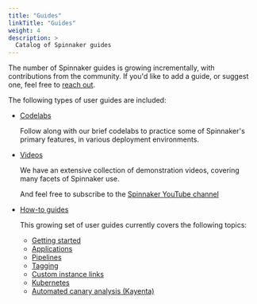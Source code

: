 ```yaml
---
title: "Guides"
linkTitle: "Guides"
weight: 4
description: >
  Catalog of Spinnaker guides 
---
```


The number of Spinnaker guides is growing incrementally, with contributions
from the community. If you'd like to add a guide, or suggest one, feel free to
[reach out](https://github.com/spinnaker/spinnaker.github.io/issues/).

The following types of user guides are included:

* [Codelabs](/docs/v1/guides/tutorials/codelabs/)

  Follow along with our brief codelabs to practice some of Spinnaker's primary
  features, in various deployment environments.

* [Videos](/docs/v1/guides/tutorials/videos/)

  We have an extensive collection of demonstration videos, covering many facets
  of Spinnaker use.

  And feel free to subscribe to the [Spinnaker YouTube
  channel](https://www.youtube.com/channel/UCcxQbw8kT1-FRhFhO2QCetg)

* [How-to guides](/docs/v1/guides/user/)

  This growing set of user guides currently covers the following topics:

  - [Getting started](/docs/v1/guides/user/get-started/)
  - [Applications](/docs/v1/guides/user/applications)
  - [Pipelines](/docs/v1/guides/user/pipeline/)
  - [Tagging](/docs/v1/guides/user/tagging/)
  - [Custom instance links](/docs/v1/guides/user/instance-links/)
  - [Kubernetes](/docs/v1/guides/user/kubernetes-v2/deploy-manifest/)
  - [Automated canary analysis \(Kayenta\)](/docs/v1/guides/user/canary/)
